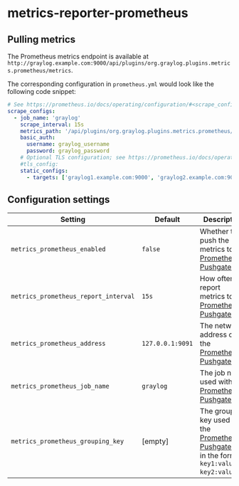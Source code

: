 # metrics-reporter-prometheus

## Pulling metrics

The Prometheus metrics endpoint is available at `http://graylog.example.com:9000/api/plugins/org.graylog.plugins.metrics.prometheus/metrics`.

The corresponding configuration in `prometheus.yml` would look like the following code snippet:

```yaml
# See https://prometheus.io/docs/operating/configuration/#<scrape_config> for details
scrape_configs:
  - job_name: 'graylog'
    scrape_interval: 15s
    metrics_path: '/api/plugins/org.graylog.plugins.metrics.prometheus/metrics'
    basic_auth:
      username: graylog_username
      password: graylog_password
    # Optional TLS configuration; see https://prometheus.io/docs/operating/configuration/#<tls_config>
    #tls_config:
    static_configs:
      - targets: ['graylog1.example.com:9000', 'graylog2.example.com:9000']
```

## Configuration settings

| Setting                              | Default          | Description                                                                                       |
| ------------------------------------ | ---------------- | ------------------------------------------------------------------------------------------------- |
| `metrics_prometheus_enabled`         | `false`          | Whether to push the metrics to a [Prometheus Pushgateway].                                        |
| `metrics_prometheus_report_interval` | `15s`            | How often to report metrics to the [Prometheus Pushgateway].                                      |
| `metrics_prometheus_address`         | `127.0.0.1:9091` | The network address of the [Prometheus Pushgateway].                                              |
| `metrics_prometheus_job_name`        | `graylog`        | The job name used with the [Prometheus Pushgateway].                                              |
| `metrics_prometheus_grouping_key`    | [empty]          | The grouping key used with the [Prometheus Pushgateway] in the format `key1:value1, key2:value2`. |

[Prometheus Pushgateway]: https://github.com/prometheus/pushgateway
